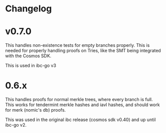 # Changelog

# v0.7.0

This handles non-existence tests for empty branches properly. This
is needed for properly handling proofs on Tries, like the SMT being 
integrated with the Cosmos SDK.

This is used in ibc-go v3

# 0.6.x

This handles proofs for normal merkle trees, where every branch is full.
This works for tendermint merkle hashes and iavl hashes, and should work
for merk (nomic's db) proofs.

This was used in the original ibc release (cosmos sdk v0.40) and up until
ibc-go v2.
